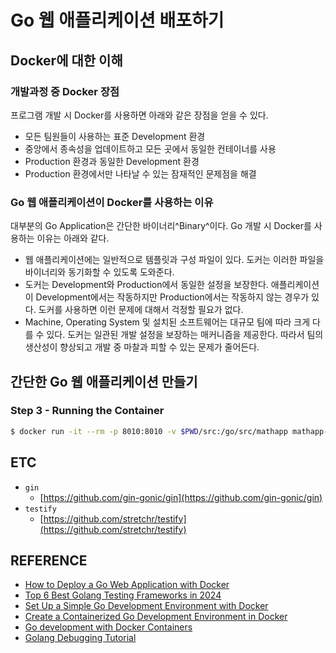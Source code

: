 # Go 웹 애플리케이션 배포하기

## Docker에 대한 이해

### 개발과정 중 Docker 장점

프로그램 개발 시 Docker를 사용하면 아래와 같은 장점을 얻을 수 있다.

- 모든 팀원들이 사용하는 표준 Development 환경
- 중앙에서 종속성을 업데이트하고 모든 곳에서 동일한 컨테이너를 사용
- Production 환경과 동일한 Development 환경
- Production 환경에서만 나타날 수 있는 잠재적인 문제점을 해결

### Go 웹 애플리케이션이 Docker를 사용하는 이유

대부분의 Go Application은 간단한 바이너리^Binary^이다.
Go 개발 시 Docker를 사용하는 이유는 아래와 같다.

- 웹 애플리케이션에는 일반적으로 템플릿과 구성 파일이 있다. 도커는 이러한 파일을 바이너리와 동기화할 수 있도록 도와준다.
- 도커는 Development와 Production에서 동일한 설정을 보장한다. 애플리케이션이 Development에서는 작동하지만 Production에서는 작동하지 않는 경우가 있다. 도커를 사용하면 이런 문제에 대해서 걱정할 필요가 없다.
- Machine, Operating System 및 설치된 소프트웨어는 대규모 팀에 따라 크게 다를 수 있다. 도커는 일관된 개발 설정을 보장하는 매커니즘을 제공한다. 따라서 팀의 생산성이 향상되고 개발 중 마찰과 피할 수 있는 문제가 줄어든다.

## 간단한 Go 웹 애플리케이션 만들기




### Step 3 - Running the Container

```sh
$ docker run -it --rm -p 8010:8010 -v $PWD/src:/go/src/mathapp mathapp-development
```


## ETC

- `gin`
    - [https://github.com/gin-gonic/gin](https://github.com/gin-gonic/gin)
- `testify`
    - [https://github.com/stretchr/testify](https://github.com/stretchr/testify)


## REFERENCE

- [How to Deploy a Go Web Application with Docker](https://semaphoreci.com/community/tutorials/how-to-deploy-a-go-web-application-with-docker)
- [Top 6 Best Golang Testing Frameworks in 2024](https://reliasoftware.com/blog/golang-testing-framework)
- [Set Up a Simple Go Development Environment with Docker](https://levelup.gitconnected.com/setup-simple-go-development-environment-with-docker-b8b9c0d4e0a8)
- [Create a Containerized Go Development Environment in Docker](https://www.brettfullam.com/create-a-containerized-go-development-environment-in-docker)
- [Go development with Docker Containers](https://blog.jetbrains.com/go/2020/05/04/go-development-with-docker-containers/)
- [Golang Debugging Tutorial](https://www.rookout.com/blog/golang-debugging-tutorial/)